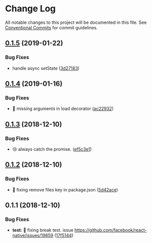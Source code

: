 # Change Log

All notable changes to this project will be documented in this file.
See [Conventional Commits](https://conventionalcommits.org) for commit guidelines.

<a name="0.1.5"></a>
## [0.1.5](https://github.com/traveloka/react-load/compare/v0.1.4...v0.1.5) (2019-01-22)


### Bug Fixes

* handle async setState ([3d27183](https://github.com/traveloka/react-load/commit/3d27183))





<a name="0.1.4"></a>
## [0.1.4](https://github.com/traveloka/react-load/compare/v0.1.3...v0.1.4) (2019-01-16)


### Bug Fixes

* 🔧 missing arguments in load decorator ([ac22932](https://github.com/traveloka/react-load/commit/ac22932))





<a name="0.1.3"></a>
## [0.1.3](https://github.com/traveloka/react-load/compare/v0.1.2...v0.1.3) (2018-12-10)


### Bug Fixes

* 😢 always catch the promise. ([ef5c3e1](https://github.com/traveloka/react-load/commit/ef5c3e1))





<a name="0.1.2"></a>
## [0.1.2](https://github.com/traveloka/react-load/compare/v0.1.1...v0.1.2) (2018-12-10)


### Bug Fixes

* 🔧 fixing remove files key in package.json ([5d42ace](https://github.com/traveloka/react-load/commit/5d42ace))





<a name="0.1.1"></a>
## 0.1.1 (2018-12-10)


### Bug Fixes

* **test:** 🔧 fixing break test. issue https://github.com/facebook/react-native/issues/19859 ([17f5144](https://github.com/traveloka/react-load/commit/17f5144))
